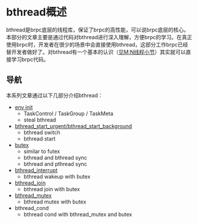 # bthread概述

bthread是brpc底层的线程库，保证了brpc的高性能，可以说brpc底层的核心。本部分的文章主要是通过代码对bthread进行深入理解，方便brpc的学习。在真正使用brpc时，开发者在很少的场景中会直接使用bthread，这部分工作brpc已经替开发者做好了。对bthread有一个基本的认识（[见M:N线程小节](https://github.com/joeylichang/joeylichang.github.io/blob/master/src/rpc/overview.md)）其实就可以直接学习brpc代码。

## 导航
本系列文章通过以下几部分介绍bthread：

* [env init](https://github.com/joeylichang/joeylichang.github.io/blob/master/src/rpc/brpc/bthread/init.md)
	* TaskControl / TaskGroup / TaskMeta
	* steal bthread
* [bthread_start_urgent/bthread_start_background](https://github.com/joeylichang/joeylichang.github.io/blob/master/src/rpc/brpc/bthread/bthread_start.md)
	* bthread switch
	* bthread start
* [butex](https://github.com/joeylichang/joeylichang.github.io/blob/master/src/rpc/brpc/bthread/butex.md)
	* similar to futex
	* bthread and bthread sync
	* bthread and pthread sync
* [bthread_interrupt](https://github.com/joeylichang/joeylichang.github.io/blob/master/src/rpc/brpc/bthread/bthread_interrupt.md)
	* bthread wakeup with butex
* [bthread_join](https://github.com/joeylichang/joeylichang.github.io/blob/master/src/rpc/brpc/bthread/bthread_join.md)
	* bthread join with butex
* [bthread_mutex](https://github.com/joeylichang/joeylichang.github.io/blob/master/src/rpc/brpc/bthread/bthread_mutex.md)
	* bthread mutex with butex
* bthread_cond
	* bthread cond with bthread_mutex and butex
